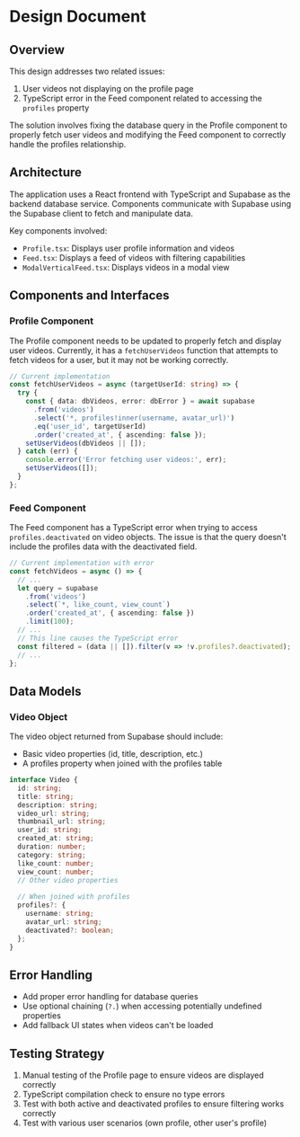 # Design Document

## Overview

This design addresses two related issues:
1. User videos not displaying on the profile page
2. TypeScript error in the Feed component related to accessing the `profiles` property

The solution involves fixing the database query in the Profile component to properly fetch user videos and modifying the Feed component to correctly handle the profiles relationship.

## Architecture

The application uses a React frontend with TypeScript and Supabase as the backend database service. Components communicate with Supabase using the Supabase client to fetch and manipulate data.

Key components involved:
- `Profile.tsx`: Displays user profile information and videos
- `Feed.tsx`: Displays a feed of videos with filtering capabilities
- `ModalVerticalFeed.tsx`: Displays videos in a modal view

## Components and Interfaces

### Profile Component

The Profile component needs to be updated to properly fetch and display user videos. Currently, it has a `fetchUserVideos` function that attempts to fetch videos for a user, but it may not be working correctly.

```typescript
// Current implementation
const fetchUserVideos = async (targetUserId: string) => {
  try {
    const { data: dbVideos, error: dbError } = await supabase
      .from('videos')
      .select('*, profiles!inner(username, avatar_url)')
      .eq('user_id', targetUserId)
      .order('created_at', { ascending: false });
    setUserVideos(dbVideos || []);
  } catch (err) {
    console.error('Error fetching user videos:', err);
    setUserVideos([]);
  }
};
```

### Feed Component

The Feed component has a TypeScript error when trying to access `profiles.deactivated` on video objects. The issue is that the query doesn't include the profiles data with the deactivated field.

```typescript
// Current implementation with error
const fetchVideos = async () => {
  // ...
  let query = supabase
    .from('videos')
    .select(`*, like_count, view_count`)
    .order('created_at', { ascending: false })
    .limit(100);
  // ...
  // This line causes the TypeScript error
  const filtered = (data || []).filter(v => !v.profiles?.deactivated);
  // ...
};
```

## Data Models

### Video Object

The video object returned from Supabase should include:
- Basic video properties (id, title, description, etc.)
- A profiles property when joined with the profiles table

```typescript
interface Video {
  id: string;
  title: string;
  description: string;
  video_url: string;
  thumbnail_url: string;
  user_id: string;
  created_at: string;
  duration: number;
  category: string;
  like_count: number;
  view_count: number;
  // Other video properties
  
  // When joined with profiles
  profiles?: {
    username: string;
    avatar_url: string;
    deactivated?: boolean;
  };
}
```

## Error Handling

- Add proper error handling for database queries
- Use optional chaining (`?.`) when accessing potentially undefined properties
- Add fallback UI states when videos can't be loaded

## Testing Strategy

1. Manual testing of the Profile page to ensure videos are displayed correctly
2. TypeScript compilation check to ensure no type errors
3. Test with both active and deactivated profiles to ensure filtering works correctly
4. Test with various user scenarios (own profile, other user's profile)
